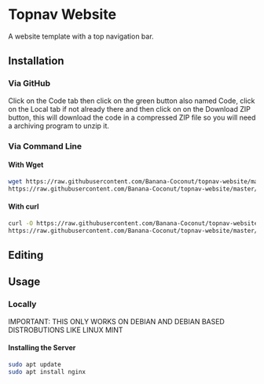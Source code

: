 # Topnav Website

A website template with a top navigation bar.

## Installation

### Via GitHub

Click on the Code tab then click on the green button also named Code,
click on the Local tab if not already there and then click on on the
Download ZIP button, this will download the code in a compressed ZIP
file so you will need a archiving program to unzip it.

### Via Command Line

#### With Wget

```bash
wget https://raw.githubusercontent.com/Banana-Coconut/topnav-website/master/index.html 
https://raw.githubusercontent.com/Banana-Coconut/topnav-website/master/styles.css
```
#### With curl

```bash
curl -O https://raw.githubusercontent.com/Banana-Coconut/topnav-website/master/index.html 
https://raw.githubusercontent.com/Banana-Coconut/topnav-website/master/styles.css
```
## Editing

## Usage

### Locally

IMPORTANT: THIS ONLY WORKS ON DEBIAN AND DEBIAN BASED DISTROBUTIONS LIKE LINUX MINT

#### Installing the Server
```bash
sudo apt update
sudo apt install nginx
```
